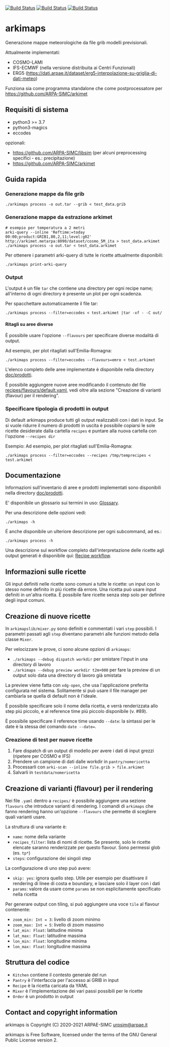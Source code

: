 [![Build Status](https://simc.arpae.it/moncic-ci/arkimaps/centos8.png)](https://simc.arpae.it/moncic-ci/arkimaps/)
[![Build Status](https://simc.arpae.it/moncic-ci/arkimaps/fedora34.png)](https://simc.arpae.it/moncic-ci/arkimaps/)
[![Build Status](https://copr.fedorainfracloud.org/coprs/simc/stable/package/arkimaps/status_image/last_build.png)](https://copr.fedorainfracloud.org/coprs/simc/stable/package/arkimaps/)

# arkimaps

Generazione mappe meteorologiche da file grib modelli previsionali.

Attualmente implementati:
 * COSMO-LAMI
 * IFS-ECMWF (nella versione distribuita ai Centri Funzionali)
 * ERG5 (https://dati.arpae.it/dataset/erg5-interpolazione-su-griglia-di-dati-meteo)

Funziona sia come programma standalone che come postprocessatore per https://github.com/ARPA-SIMC/arkimet

## Requisiti di sistema

 - python3 >= 3.7
 - python3-magics
 - eccodes

opzionali:
 
 - https://github.com/ARPA-SIMC/libsim (per alcuni preprocessing specifici - es.: precipitazione)
 - https://github.com/ARPA-SIMC/arkimet

## Guida rapida

### Generazione mappe da file grib

```
./arkimaps process -o out.tar --grib < test_data.grib
```

### Generazione mappe da estrazione arkimet

```
# esempio per temperatura a 2 metri
arki-query --inline 'Reftime:=today 00:00;product:GRIB1,80,2,11;level:g02' http://arkimet.metarpa:8090/dataset/cosmo_5M_ita > test_data.arkimet
./arkimaps process -o out.tar < test_data.arkimet
```

Per ottenere i parametri arki-query di tutte le ricette attualmente disponibili:

```
./arkimaps print-arki-query
```

### Output

L'output è un file `tar` che contiene una directory per ogni recipe name; all'interno di ogni directory è presente un plot per ogni scadenza.

Per spacchettare automaticamente il file tar:
```
./arkimaps process --filter=eccodes < test.arkimet |tar -xf - -C out/
```

#### Ritagli su aree diverse

È possibile usare l'opzione `--flavours` per specificare diverse modalità di output.

Ad esempio, per plot ritagliati sull'Emilia-Romagna:
```
./arkimaps process --filter=eccodes --flavours=emro < test.arkimet
```

L'elenco completo delle aree implementate è disponibile nella directory [doc/prodotti](../master/doc/prodotti/README.md).

È possibile aggiungere nuove aree modificando il contenuto del file [recipes/flavours/default.yaml](../master/recipes/flavours/default.yaml), vedi oltre alla sezione "Creazione di varianti (flavour) per il rendering".

### Specificare tipologia di prodotti in output

Di default arkimaps produce tutti gli output realizzabili con i dati in input.
Se si vuole ridurre il numero di prodotti in uscita è possibile copiarsi le sole ricette desiderate dalla cartella `recipes` e puntare alla nuova cartella con l'opzione `--recipes dir`

Esempio:
Ad esempio, per plot ritagliati sull'Emilia-Romagna:
```
./arkimaps process --filter=eccodes --recipes /tmp/temprecipes < test.arkimet
```

## Documentazione

Informazioni sull'inventario di aree e prodotti implementati sono
disponibili nella directory [doc/prodotti](../master/doc/prodotti/README.md).

E' disponibile un glossario sui termini in uso: [Glossary](../master/doc/GLOSSARY.rst).


Per una descrizione delle opzioni vedi:
```
./arkimaps -h
```

É anche disponibile un ulteriore descrizione per ogni subcommand, ad es.:

```
./arkimaps process -h
```

Una descrizione sul workflow completo dall'interpretazione delle ricette agli output generati
è disponibile qui: [Recipe workflow](../master/doc/RECIPE_WORKFLOW.rst).


## Informazioni sulle ricette

Gli input definiti nelle ricette sono comuni a tutte le ricette: un input con
lo stesso nome definito in piú ricette dà errore. Una ricetta può usare input
definiti in un'altra ricetta. È possibile fare ricette senza step solo per
definire degli input comuni.

## Creazione di nuove ricette

In `arkimapslib/mixer.py` sono definiti e commentati i vari `step` possibili. I
parametri passati agli `step` diventano parametri alle funzioni metodo della
classe `Mixer`.

Per velocizzare le prove, ci sono alcune opzioni di `arkimaps`:

 * `./arkimaps --debug dispatch workdir` per smistare l'input in
   una directory di lavoro
 * `./arkimaps --debug preview workdir t2m+000` per fare la preview
   di un output solo data una directory di lavoro già smistata

La preview viene fatta con `xdg-open`, che usa l'applicazione preferita
configurata nel sistema. Solitamente si può usare il file manager per cambiarla
se quella di default non è l'ideale.

È possibile specificare solo il nome della ricetta, e verrà renderizzata allo
step piú piccolo, e al reference time piú piccolo disponibile (v. #89).

È possibile specificare il reference time usando `--date`: la sintassi per le
date è la stessa del comando `date --date=`.

### Creazione di test per nuove ricette

1. Fare dispatch di un output di modello per avere i dati di input grezzi
   (ripetere per COSMO e IFS)
2. Prendere un campione di dati dalle workdir in `pantry/nomericetta`
3. Processarli con `arki-scan --inline file.grib > file.arkimet`
4. Salvarli in `testdata/nomericetta`

## Creazione di varianti (flavour) per il rendering

Nei file `.yaml` dentro a `recipes/` è possibile aggiungere una sezione
`flavours` che introduce varianti di rendering. I comandi di `arkimaps` che
fanno rendering hanno un'opzione `--flavours` che permette di scegliere quali
varianti usare.

La struttura di una variante è:

* `name`: nome della variante
* `recipes_filter`: lista di nomi di ricette. Se presente, solo le ricette
  elencate saranno renderizzate per questo flavour. Sono permessi glob (es.
  `tp*`)
* `steps`: configurazione dei singoli step

La configurazione di uno step può avere:

* `skip: yes`: ignora quello step. Utile per esempio per disattivare il
  rendering di linee di costa e boundary, e lasciare solo il layer con i dati
* `params`: valore da usare come `params` se non esplicitamente specificato
  nella ricetta

Per generare output con tiling, si può aggiungere una voce `tile` al flavour
contenente:

* `zoom_min: Int = 3`: livello di zoom minimo
* `zoom_max: Int = 5`: livello di zoom massimo
* `lat_min: Float`: latitudine minima
* `lat_max: Float`: latitudine massima
* `lon_min: Float`: longitudine minima
* `lon_max: Float`: longitudine massima

## Struttura del codice

* `Kitchen` contiene il contesto generale del run
* `Pantry` è l'interfaccia per l'accesso ai GRIB in input
* `Recipe` è la ricetta caricata da YAML
* `Mixer` è l'implementazione dei vari passi possibili per le ricette
* `Order` è un prodotto in output

## Contact and copyright information

arkimaps is Copyright (C) 2020-2021 ARPAE-SIMC <urpsim@arpae.it>

arkimaps is Free Software, licensed under the terms of the GNU General Public
License version 2.
